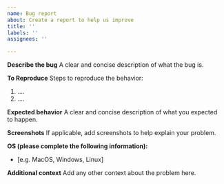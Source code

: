```yaml
---
name: Bug report
about: Create a report to help us improve
title: ''
labels: ''
assignees: ''

---
```


**Describe the bug**
A clear and concise description of what the bug is.

**To Reproduce**
Steps to reproduce the behavior:
1. ....
2. ....

**Expected behavior**
A clear and concise description of what you expected to happen.

**Screenshots**
If applicable, add screenshots to help explain your problem.

**OS (please complete the following information):**
 - [e.g. MacOS, Windows, Linux]

**Additional context**
Add any other context about the problem here.

